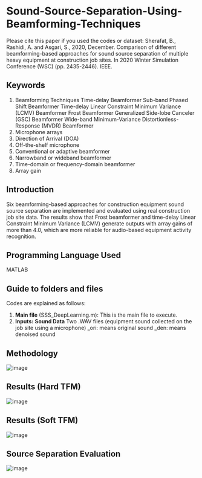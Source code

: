 # Sound-Source-Separation-Using-Beamforming-Techniques
Please cite this paper if you used the codes or dataset:
Sherafat, B., Rashidi, A. and Asgari, S., 2020, December. Comparison of different beamforming-based approaches for sound source separation of multiple heavy equipment at construction job sites. In 2020 Winter Simulation Conference (WSC) (pp. 2435-2446). IEEE.
## Keywords
1. Beamforming Techniques
  Time-delay Beamformer
  Sub-band Phased Shift Beamformer
  Time-delay Linear Constraint Minimum Variance (LCMV) Beamformer
  Frost Beamformer
  Generalized Side-lobe Canceler (GSC) Beamformer
  Wide-band Minimum-Variance Distortionless-Response (MVDR) Beamformer
2. Microphone arrays
3. Direction of Arrival (DOA)
4. Off-the-shelf microphone
5. Conventional or adaptive beamformer
6. Narrowband or wideband beamformer
7. Time-domain or frequency-domain beamformer
8. Array gain

## Introduction
Six beamforming-based approaches for construction equipment sound source separation are implemented and evaluated using real construction job site data. The results show that Frost beamformer and time-delay Linear Constraint Minimum Variance (LCMV) generate outputs with array gains of more than 4.0, which are more reliable for audio-based equipment activity recognition.

## Programming Language Used
MATLAB

## Guide to folders and files
Codes are explained as follows:
1. **Main file** (SSS_DeepLearning.m): This is the main file to execute.
2. **Inputs:**
  **Sound Data**
    Two .WAV files (equipment sound collected on the job site using a microphone)
      _ori: means original sound
      _den: means denoised sound

## Methodology
![image](https://user-images.githubusercontent.com/73087167/185807793-cc696857-14ce-40c0-8682-3ca6ca62cc0f.png)


## Results (Hard TFM)
![image](https://user-images.githubusercontent.com/73087167/185807809-dd383387-a636-4b70-8f94-c43b92f91833.png)

## Results (Soft TFM)
![image](https://user-images.githubusercontent.com/73087167/185807818-a4dbf015-ef4f-48c3-bbcc-eb753f3cb6f2.png)

## Source Separation Evaluation
![image](https://user-images.githubusercontent.com/73087167/185807835-7300e7c0-87ae-4d67-a15b-0183756c45e9.png)
